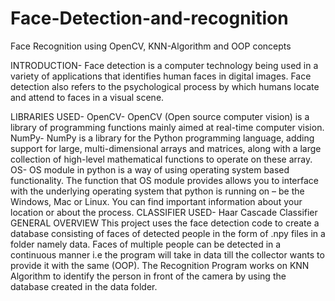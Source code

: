 # Face-Detection-and-recognition

Face Recognition using OpenCV, KNN-Algorithm and OOP concepts

INTRODUCTION-
Face detection is a computer technology being used in a variety of applications that identifies human faces in digital images. Face detection also refers to the psychological process by which humans locate and attend to faces in a visual scene.

LIBRARIES USED-
OpenCV- OpenCV (Open source computer vision) is a library of programming functions mainly aimed at real-time computer vision.
NumPy- NumPy is a library for the Python programming language, adding support for large, multi-dimensional arrays and matrices, along with a large collection of high-level mathematical functions to operate on these array.
OS- OS module in python is a way of using operating system based functionality. The function that OS module provides allows you to interface with the underlying operating system that python is running on – be the Windows, Mac or Linux. You can find important information about your location or about the process.
CLASSIFIER USED-
Haar Cascade Classifier
GENERAL OVERVIEW
This project uses the face detection code to create a database consisting of faces of detected people in the form of .npy files in a folder namely data. Faces of multiple people can be detected in a continuous manner i.e the program will take in data till the collector wants to provide it with the same (OOP). The Recognition Program works on KNN Algorithm to identify the person in front of the camera by using the database created in the data folder.
